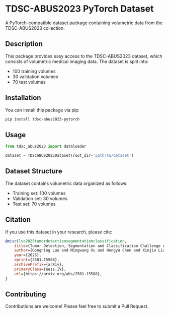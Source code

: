 # TDSC-ABUS2023 PyTorch Dataset

A PyTorch-compatible dataset package containing volumetric data from the TDSC-ABUS2023 collection.

## Description

This package provides easy access to the TDSC-ABUS2023 dataset, which consists of volumetric medical imaging data. The dataset is split into:
- 100 training volumes
- 30 validation volumes
- 70 test volumes

## Installation

You can install this package via pip:

```bash
pip install tdsc-abus2023-pytorch
```

## Usage

```python
from tdsc_abus2023 import dataloader

dataset = TDSCABUS2023Dataset(root_dir='path/to/dataset')
```

## Dataset Structure

The dataset contains volumetric data organized as follows:
- Training set: 100 volumes
- Validation set: 30 volumes
- Test set: 70 volumes

## Citation

If you use this dataset in your research, please cite:

```bibtex
@misc{luo2025tumordetectionsegmentationclassification,
    title={Tumor Detection, Segmentation and Classification Challenge on Automated 3D Breast Ultrasound: The TDSC-ABUS Challenge}, 
    author={Gongning Luo and Mingwang Xu and Hongyu Chen and Xinjie Liang and Xing Tao and Dong Ni and Hyunsu Jeong and Chulhong Kim and Raphael Stock and Michael Baumgartner and Yannick Kirchhoff and Maximilian Rokuss and Klaus Maier-Hein and Zhikai Yang and Tianyu Fan and Nicolas Boutry and Dmitry Tereshchenko and Arthur Moine and Maximilien Charmetant and Jan Sauer and Hao Du and Xiang-Hui Bai and Vipul Pai Raikar and Ricardo Montoya-del-Angel and Robert Marti and Miguel Luna and Dongmin Lee and Abdul Qayyum and Moona Mazher and Qihui Guo and Changyan Wang and Navchetan Awasthi and Qiaochu Zhao and Wei Wang and Kuanquan Wang and Qiucheng Wang and Suyu Dong},
    year={2025},
    eprint={2501.15588},
    archivePrefix={arXiv},
    primaryClass={eess.IV},
    url={https://arxiv.org/abs/2501.15588}, 
}
```

## Contributing

Contributions are welcome! Please feel free to submit a Pull Request.
